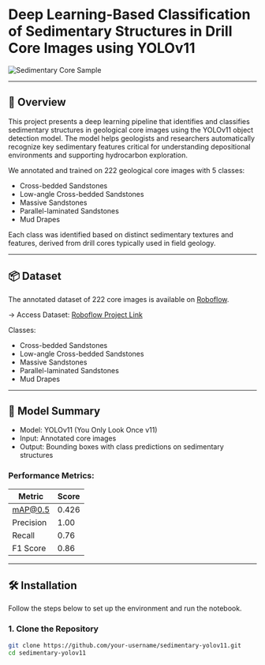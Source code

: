 # Deep Learning-Based Classification of Sedimentary Structures in Drill Core Images using YOLOv11

![Sedimentary Core Sample](https://github.com/MSunusi/-Deep-Learning-Based-Classification-of-Sedimentary-Structures/tree/main/output_bounding_box.jpg)

---

## 🧠 Overview

This project presents a deep learning pipeline that identifies and classifies sedimentary structures in geological core images using the YOLOv11 object detection model. The model helps geologists and researchers automatically recognize key sedimentary features critical for understanding depositional environments and supporting hydrocarbon exploration.

We annotated and trained on 222 geological core images with 5 classes:

- Cross-bedded Sandstones
- Low-angle Cross-bedded Sandstones
- Massive Sandstones
- Parallel-laminated Sandstones
- Mud Drapes

Each class was identified based on distinct sedimentary textures and features, derived from drill cores typically used in field geology.

---

## 📦 Dataset

The annotated dataset of 222 core images is available on [Roboflow](https://app.roboflow.com).

→ Access Dataset: [Roboflow Project Link](https://app.roboflow.comhttps://universe.roboflow.com/roboflow-100/sedimentary-features-9eosf/images/SflnJqTGKFGvaQ9eSkdK)

Classes:
- Cross-bedded Sandstones
- Low-angle Cross-bedded Sandstones
- Massive Sandstones
- Parallel-laminated Sandstones
- Mud Drapes

---

## 🚀 Model Summary

- Model: YOLOv11 (You Only Look Once v11)
- Input: Annotated core images
- Output: Bounding boxes with class predictions on sedimentary structures

### Performance Metrics:

| Metric         | Score   |
|----------------|---------|
| mAP@0.5        | 0.426   |
| Precision      | 1.00    |
| Recall         | 0.76    |
| F1 Score       | 0.86    |

---

## 🛠 Installation

Follow the steps below to set up the environment and run the notebook.

### 1. Clone the Repository

```bash
git clone https://github.com/your-username/sedimentary-yolov11.git
cd sedimentary-yolov11
